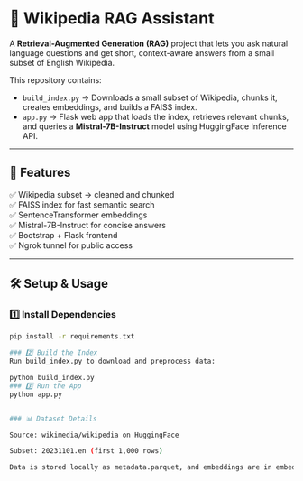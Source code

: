 # 📖 Wikipedia RAG Assistant

A **Retrieval-Augmented Generation (RAG)** project that lets you ask natural language questions and get short, context-aware answers from a small subset of English Wikipedia.

This repository contains:
- `build_index.py` → Downloads a small subset of Wikipedia, chunks it, creates embeddings, and builds a FAISS index.
- `app.py` → Flask web app that loads the index, retrieves relevant chunks, and queries a **Mistral-7B-Instruct** model using HuggingFace Inference API.

---

## 🚀 Features
✅ Wikipedia subset → cleaned and chunked  
✅ FAISS index for fast semantic search  
✅ SentenceTransformer embeddings  
✅ Mistral-7B-Instruct for concise answers  
✅ Bootstrap + Flask frontend  
✅ Ngrok tunnel for public access  

---


## 🛠️ Setup & Usage

### 1️⃣ Install Dependencies
```bash
pip install -r requirements.txt

### 2️⃣ Build the Index
Run build_index.py to download and preprocess data:

python build_index.py
### 3️⃣ Run the App
python app.py


### 📊 Dataset Details

Source: wikimedia/wikipedia on HuggingFace

Subset: 20231101.en (first 1,000 rows)

Data is stored locally as metadata.parquet, and embeddings are in embeddings.npy
